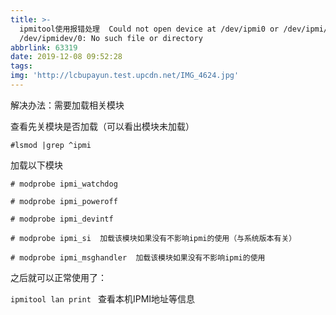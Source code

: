 ```yaml
---
title: >-
  ipmitool使用报错处理  Could not open device at /dev/ipmi0 or /dev/ipmi/0 or
  /dev/ipmidev/0: No such file or directory
abbrlink: 63319
date: 2019-12-08 09:52:28
tags:
img: 'http://lcbupayun.test.upcdn.net/IMG_4624.jpg'
---
```

解决办法：需要加载相关模块

查看先关模块是否加载（可以看出模块未加载）

`#lsmod |grep ^ipmi`



加载以下模块

`# modprobe ipmi_watchdog`

`# modprobe ipmi_poweroff`

`# modprobe ipmi_devintf`

`# modprobe ipmi_si  加载该模块如果没有不影响ipmi的使用（与系统版本有关）`

`# modprobe ipmi_msghandler  加载该模块如果没有不影响ipmi的使用`


之后就可以正常使用了：

`ipmitool lan print `  查看本机IPMI地址等信息
